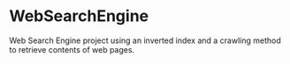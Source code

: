 # WebSearchEngine
Web Search Engine project using an inverted index and a crawling method to retrieve contents of web pages. 
